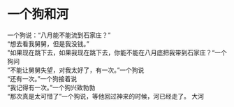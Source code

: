 # 一个狗和河

一个狗说：“八月能不能流到石家庄？”  
“想去看我舅舅，但是我没钱。”  
"如果现在跳下去，如果我现在跳下去，你能不能在八月底把我带到石家庄？“一个狗问  
”不能让舅舅失望，对我太好了，有一次。”一个狗说  
“还有一次。”一个狗接着说  
“我记得有一次。”一个狗兴致勃勃  
“那次真是太可惜了”一个狗说，等他回过神来的时候，河已经走了。 
大河